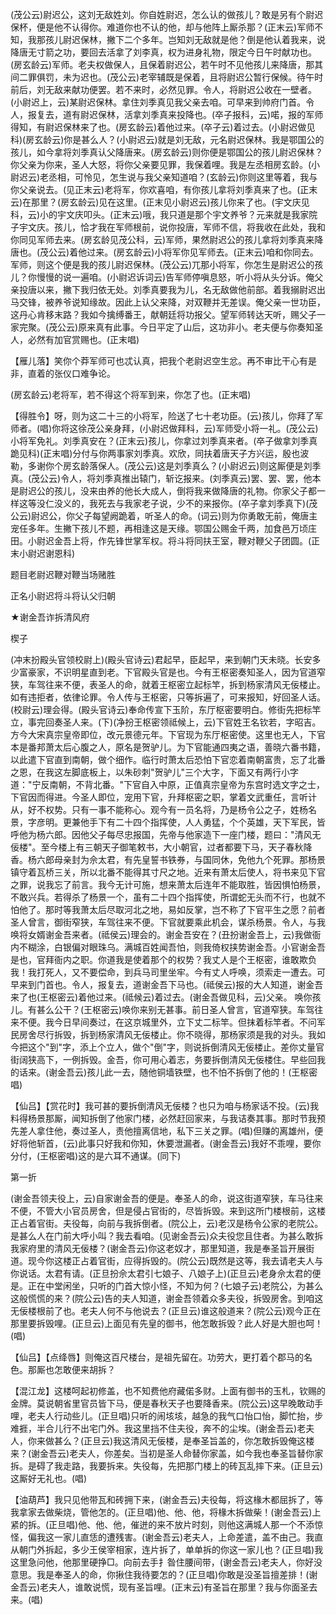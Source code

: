 <!-- { "loadSidebar": true } -->
(茂公云)尉迟公，这刘无敌姓刘。你自姓尉迟，怎么认的做孩儿？敢是另有个尉迟保杯，便是他不认得你。难道你也不认的他，却与他阵上厮杀那？(正末云)军师不知，我那孩儿尉迟保林，撇下二个多年。岂知刘无敌就是他？倒是他认着我来，说降唐无寸箭之功，要回去活拿了刘李真，权为进身礼物，限定今日午时献功也。(房玄龄云)军师。老夫权做保人，且保着尉迟公，若午时不见他孩儿来降唐，那其间二罪俱罚，未为迟也。(茂公云)老宰辅既是保着，且将尉迟公暂行保候。待午时前后，刘无敌来献功便罢。若不来时，必然见罪。令人，将尉迟公收在一壁者。(小尉迟上，云)某尉迟保林。拿住刘季真见我父亲去咱。可早来到帅府门首。令人，报复去，道有尉迟保林，活拿刘季真来投降也。(卒子报科，云)喏，报的军师得知，有尉迟保林来了也。(房玄龄云)着他过来。(卒子云)着过去。(小尉迟做见科)(房玄龄云)你是甚么人？(小尉迟云)就是刘无敌，元名尉迟保林。我是鄂国公的孩儿，如今拿将刘季真认父降唐来。(房玄龄云)则你便是鄂国公的孩儿尉迟保林？你父亲为你来，圣人大怒，将你父亲要见罪，我保着哩。我是左丞相房玄龄。(小尉迟云)老丞相，可怜见，怎生说与我父亲知道咱？(玄龄云)你则这里等着，我与你父亲说去。(见正末云)老将军，你欢喜咱，有你孩儿拿将刘季真来了也。(正末云)在那里？(房玄龄云)见在这里。(正末见小尉迟云)孩儿你来了也。(宇文庆见科，云)小的宇文庆叩头。(正末云)哦，我只道是那个宇文养爷？元来就是我家院子宇文庆。孩儿，恰才我在军师根前，说你投唐，军师不信，将我收在此处，我和你同见军师去来。(房玄龄见茂公科，云)军师，果然尉迟公的孩儿拿将刘季真来降唐也。(茂公云)着他过来。(房玄龄云)小将军你见军师去。(正末云)咱和你同去。军师，则这个便是我的孩儿尉迟保林。(茂公云)兀那小将军，你怎生是尉迟公的孩儿？你慢慢的说一遍咱。(小尉迟诉词云)告军师停嗔息怒，听小将从头分诉。俺父亲投唐以来，撇下我归依无处。刘季真要我为儿，名无敌做他前部。着我搦尉迟出马交锋，被养爷说知缘故。因此上认父来降，对双鞭并无差误。俺父亲一世功臣，这丹心肯移末路？我如今擒缚番王，献朝廷将功报父。望军师转达天听，赐父子一家完聚。(茂公云)原来真有此事。今日平定了山后，这功非小。老夫便与你奏知圣人，必然有加官赏赐也。(正末唱)

【雁儿落】笑你个莽军师可也忒认真，把我个老尉迟空生忿。再不审比干心有是非，直着的张仪口难争论。

(房玄龄云)老将军，若不得这个将军到来，你怎了也。(正末唱)

【得胜令】呀，则为这二十三的小将军，险送了七十老功臣。(云)孩儿，你拜了军师者。(唱)你将这徐茂公亲身拜，(小尉迟做拜科，云)军师受小将一礼。(茂公云)小将军免礼。刘季真安在？(正末云)孩儿，你拿过刘季真来者。(卒子做拿刘季真跪见科)(正末唱)分付与你两事家刘季真。欢欣，同扶着唐天子方兴运，殷也波勒，多谢你个房玄龄落保人。(茂公云)这是刘季真么？(小尉迟云)则这厮便是刘季真。(茂公云)令人，将刘季真推出辕门，斩讫报来。(刘季真云)罢、罢、罢，他本是尉迟公的孩儿，没来由养的他长大成人，倒将我来做降唐的礼物。你家父子都一样这等没仁没义的，我死去与我家老子说，少不的来报你。(卒子拿刘季真下)(茂公云)尉迟公，你父子每望阙跪着，听圣人的命。(词云)则为你勇敢无前，俺唐主宠任多年。生撇下孩儿不题，再相逢这是天缘。鄂国公赐金千两，加食邑万顷庄田。小尉迟金吾上将，作先锋世掌军权。将斗将同扶王室，鞭对鞭父子团圆。(正末小尉迟谢恩科)

题目老尉迟鞭对鞭当场赌胜

正名小尉迟将斗将认父归朝
　




★谢金吾诈拆清风府

楔子

(冲末扮殿头官领校尉上)(殿头官诗云)君起早，臣起早，来到朝门天未晓。长安多少富豪家，不识明星直到老。下官殿头官是也。今有王枢密奏知圣人，因为官道窄狭，车驾往来不便，表圣人的命，就着王枢密立起标竿，拆到杨家清风无佞楼止。如有违拒者，依律论罪。令人传与王枢密，只等拆遍了，可来报知，好回圣人话。(校尉云)理会得。(殿头官诗云)奉命传宣下玉阶，东厅枢密要明白。修街先把标竿立，事完回奏圣人来。(下)(净扮王枢密领祗候上，云)下官姓王名钦若，字昭吉。方今大宋真宗皇帝即位，改元景德元年。下官现为东厅枢密使。这里也无人，下官本是番邦萧太后心腹之人，原名是贺驴儿。为下官能通四夷之语，善晓六番书籍，以此遣下官直到南朝，做个细作。临行时萧太后恐怕下官恋着南朝富贵，忘了北番之恩，在我这左脚底板上，以朱砂刺"贺驴儿"三个大字，下面又有两行小字道："宁反南朝，不背北番。"下官自入中原，正值真宗皇帝为东宫时选文字之士，下官因而得进。今圣人即位，宠用下官，升拜枢密之职，掌着文武重任，言听计从，好不权势。只有一事不能称心。观今有一员名将，乃是杨令公之子，姓杨名景，字彦明。更兼他手下有二十四个指挥使，人人勇猛，个个英雄，天下军民，皆呼他为杨六郎。因他父子每尽忠报国，先帝与他家造下一座门楼，题曰："清风无佞楼"。至今楼上有三朝天子御笔敕书，大小朝官，过者都要下马，天子春秋降香。杨六郎母亲封为佘太君，有先皇誓书铁券，与国同休，免他九个死罪。那杨景镇守着瓦桥三关，所以北番不能得其寸尺之地。近来有萧太后使人，将书来见下官之罪，说我忘了前言。我今无计可施，想来萧太后连年不能取胜，皆因惧怕杨景，不敢兴兵。若得杀了杨景一个，虽有二十四个指挥使，所谓蛇无头而不行，也就不怕他了。那时等我萧太后尽取河北之地，易如反掌，岂不称了下官平生之愿？前者圣人曾言，御街窄狭，车驾往来不便。下官就要乘此机会，谋杀杨景。令人，与我唤将女婿谢金吾来者。(祗侯云)理会的。谢金吾安在？(丑扮谢金吾上，云)我做衙内不糊涂，白银偏对眼珠乌。满城百姓闻吾怕，则我倚权挟势谢金吾。小官谢金吾是也，官拜衙内之职。你道我是使着那个的权势？我丈人是个王枢密，谁敢欺负我！我打死人，又不要偿命，到兵马司里坐牢。今有丈人呼唤，须索走一遭去。可早来到门首也。令人，报复去，道谢金吾下马也。(祗侯云)报的大人知道，谢金吾来了也(王枢密云)着他过来。(祗候云)着过去。(谢金吾做见科，云)父亲。
唤你孩儿。有甚么公干？(王枢密云)唤你来别无甚事。前日圣人曾言，官道窄狭。车驾往来不便。我今日早间奏过，在这京城里外，立下丈二标竿。但抹着标竿者。不问军民房舍尽行拆毁，拆到杨家清风无佞楼止。你不晓得，那杨家须是我的对头。我如今把这个"到"字，添上个立人，做个"倒"字，则说拆倒清风无佞楼止。差你丈量官街阔狭高下，一例拆毁。金吾，你可用心着志，务要拆倒清风无佞楼住。早些回我的话来。(谢金吾云)孩儿此一去，随他铜墙铁壁，也不怕不拆倒了他的！(王枢密唱)

【仙吕】【赏花时】我可甚的要拆倒清风无佞楼？也只为咱与杨家话不投。(云)我料得杨景那厮，闻知拆倒了他家门楼，必然赶回家来，与我诘奏其事。那时节我预先差人拿住他，奏过圣人，责他擅离信地，私下三关之罪。(唱)但赚的离雄州，便好将他斩首，(云)此事只好我和你知，休要泄漏者。(谢金吾云)我好不乖哩，要你分付，(王枢密唱)这的是六耳不通谋。(同下)


第一折

(谢金吾领夫役上，云)自家谢金吾的便是。奉圣人的命，说这街道窄狭，车马往来不便，不管大小官员房舍，但是侵占官街的，尽皆拆毁。来到这所门楼根前，这楼正占着官街。夫役每，向前与我拆倒者。(院公上，云)老汉是杨令公家的老院公。是甚么人在门前大呼小叫？我去看咱。(见谢金吾云)众夫役您且住者。为甚么敢拆我家府里的清风无佞楼？(谢金吾云)你这老奴才，那里知道，我是奉圣旨开展街道。现今你这楼正占着官街，应得拆毁的。(院公云)既然是这等，我去请老夫人与你说话。太君有请。(正旦扮佘太君引七娘子、八娘子上)(正旦云)老身佘太君的便是。正在中堂闲坐，只听的门首大惊小怪，不知为何？(七娘子云)老院公，为甚么这般慌慌的来？(院公云)告的夫人知道，谢金吾领着众多夫役，拆毁房舍。到咱这无佞楼根前了也。老夫人何不与他说去？(正旦云)谁这般道来？(院公云)观今正在那里要拆毁哩。(正旦云)上面见有先皇的御书，他怎敢拆毁？此人好是大胆也呵！(唱)

【仙吕】【点绛唇】则俺这百尺楼台，是祖先留在。功劳大，更打着个郡马的名色。那厮也怎敢便来胡拆？

【混江龙】这楼呵起初修盖，也不知费他府藏偌多财。上面有御书的玉札，钦赐的金牌。莫说朝省里官员皆下马，便是春秋天子也要降香来。(院公云)这早晚敢动手哩，老夫人行动些儿。(正旦唱)只听的闹垓垓，越急的我气口怡口怡，脚忙抬，步难捱，半合儿行不出宅门外。我这里挡不住夫役，奔不的尘埃。(谢金吾云)老夫人，你来做甚么？(正旦云)我这清风无佞楼，是奉圣旨盖的，你怎敢拆毁俺这楼来？(谢金吾云)老夫人，你差矣。当初是圣人命替你家盖，如今我也奉圣旨替你家拆。是碍了我走路，我要拆来。失役每，先把那门楼上的砖瓦乱摔下来。(正旦云)这厮好无礼也。(唱)

【油葫芦】我只见他带瓦和砖拥下来，(谢金吾云)夫役每，将这椽木都屈拆了，等我拿家去做柴烧，管他怎的。(正旦唱)他、他、他，将椽木拆做柴！(谢金吾云)上紧的拆。(正旦唱)他、他、他，催迸的来不放片时刻，则他这满城人那一个不添惊怪，偏我这一家儿直恁的遭残害。(谢金吾云)老夫人，上命差遣，盖不由己。我直从朝门外拆起，多少王侯宰相家，连片拆了，单单拆的你这一家儿也？(正旦唱)我这里急问他，他那里硬挣□。向前去手扌昝住腰间带，(谢金吾云)老夫人，你好没意思。我是奉圣人的命，你揪住我待要怎的？(正旦唱)你敢是没圣旨擅差排！(谢金吾云)老夫人，谁敢说慌，现有圣旨哩。(正末云)有圣旨在那里？我与你面圣去来。(唱)

